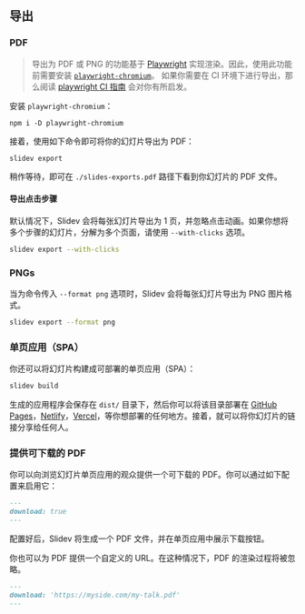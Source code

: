 <!-- order:7 -->
## 导出

### PDF

> 导出为 PDF 或 PNG 的功能基于 [Playwright](https://playwright.dev/) 实现渲染。因此，使用此功能前需要安装 [`playwright-chromium`](https://playwright.dev/docs/installation#download-single-browser-binary)。 如果你需要在 CI 环境下进行导出，那么阅读 [playwright CI 指南](https://playwright.dev/docs/ci) 会对你有所启发。

安装 `playwright-chromium`：

```shell
npm i -D playwright-chromium
```

接着，使用如下命令即可将你的幻灯片导出为 PDF：

```shell
slidev export
```

稍作等待，即可在 `./slides-exports.pdf` 路径下看到你幻灯片的 PDF 文件。

#### 导出点击步骤

默认情况下，Slidev 会将每张幻灯片导出为 1 页，并忽略点击动画。如果你想将多个步骤的幻灯片，分解为多个页面，请使用 `--with-clicks` 选项。

```sh
slidev export --with-clicks
```



### PNGs

当为命令传入 `--format png` 选项时，Slidev 会将每张幻灯片导出为 PNG 图片格式。

```sh
slidev export --format png
```

### 单页应用（SPA）

你还可以将幻灯片构建成可部署的单页应用（SPA）：

```sh
slidev build
```

生成的应用程序会保存在 `dist/` 目录下，然后你可以将该目录部署在 [GitHub Pages](https://pages.github.com/)，[Netlify](https://netlify.app/)，[Vercel](https://vercel.com/)，等你想部署的任何地方。接着，就可以将你幻灯片的链接分享给任何人。

### 提供可下载的 PDF

你可以向浏览幻灯片单页应用的观众提供一个可下载的 PDF。你可以通过如下配置来启用它：

```markdown
---
download: true
---
```

配置好后，Slidev 将生成一个 PDF 文件，并在单页应用中展示下载按钮。

你也可以为 PDF 提供一个自定义的 URL。在这种情况下，PDF 的渲染过程将被忽略。

```markdown
---
download: 'https://myside.com/my-talk.pdf'
---
```
